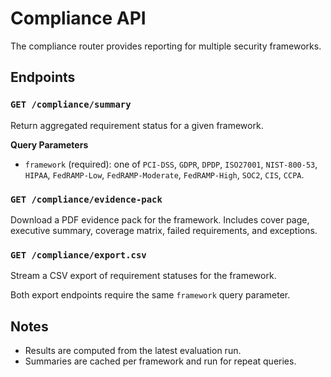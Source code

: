 # Compliance API

The compliance router provides reporting for multiple security frameworks.

## Endpoints

### `GET /compliance/summary`
Return aggregated requirement status for a given framework.

**Query Parameters**
- `framework` (required): one of `PCI-DSS`, `GDPR`, `DPDP`, `ISO27001`, `NIST-800-53`, `HIPAA`, `FedRAMP-Low`, `FedRAMP-Moderate`, `FedRAMP-High`, `SOC2`, `CIS`, `CCPA`.

### `GET /compliance/evidence-pack`
Download a PDF evidence pack for the framework. Includes cover page, executive summary, coverage matrix, failed requirements, and exceptions.

### `GET /compliance/export.csv`
Stream a CSV export of requirement statuses for the framework.

Both export endpoints require the same `framework` query parameter.

## Notes
- Results are computed from the latest evaluation run.
- Summaries are cached per framework and run for repeat queries.
